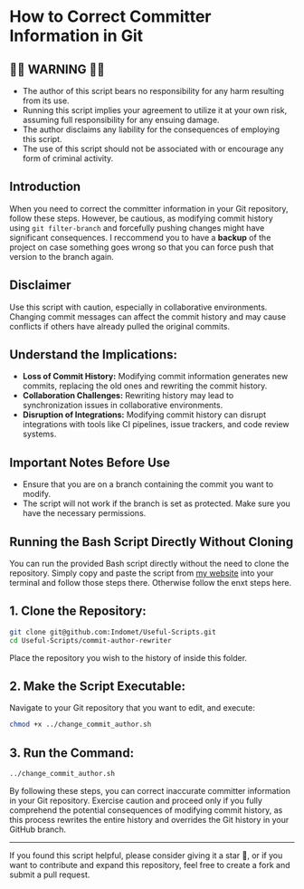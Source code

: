 # How to Correct Committer Information in Git

## 🛑🛑 WARNING 🛑🛑
* The author of this script bears no responsibility for any harm resulting from its use.
* Running this script implies your agreement to utilize it at your own risk, assuming full responsibility for any ensuing damage.
* The author disclaims any liability for the consequences of employing this script.
* The use of this script should not be associated with or encourage any form of criminal activity.

## Introduction
When you need to correct the committer information in your Git repository, follow these steps. However, be cautious, as modifying commit history using `git filter-branch` and forcefully pushing changes might have significant consequences. I reccommend you to have a **backup** of the project on case something goes wrong so that you can force push that version to the branch again.

## Disclaimer

Use this script with caution, especially in collaborative environments. Changing commit messages can affect the commit history and may cause conflicts if others have already pulled the original commits.

## Understand the Implications:

- **Loss of Commit History:** Modifying commit information generates new commits, replacing the old ones and rewriting the commit history.
- **Collaboration Challenges:** Rewriting history may lead to synchronization issues in collaborative environments.
- **Disruption of Integrations:** Modifying commit history can disrupt integrations with tools like CI pipelines, issue trackers, and code review systems.

## Important Notes Before Use

- Ensure that you are on a branch containing the commit you want to modify.
- The script will not work if the branch is set as protected. Make sure you have the necessary permissions.

## Running the Bash Script Directly Without Cloning

You can run the provided Bash script directly without the need to clone the repository. Simply copy and paste the script from [my website](https://indomet.github.io/posts/how-to-fix-wrong-committer/) into your terminal and follow those steps there. Otherwise follow the enxt steps here.

## 1. Clone the Repository:

```bash
git clone git@github.com:Indomet/Useful-Scripts.git
cd Useful-Scripts/commit-author-rewriter
```

Place the repository you wish to  the history of inside this folder.

## 2. Make the Script Executable:

Navigate to your Git repository that you want to edit, and execute:

```bash
chmod +x ../change_commit_author.sh
```

## 3. Run the Command:

```bash
../change_commit_author.sh
```

By following these steps, you can correct inaccurate committer information in your Git repository. Exercise caution and proceed only if you fully comprehend the potential consequences of modifying commit history, as this process rewrites the entire history and overrides the Git history in your GitHub branch.

---
If you found this script helpful, please consider giving it a star 🌟, or if you want to contribute and expand this repository, feel free to create a fork and submit a pull request.


